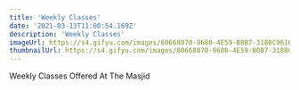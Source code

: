 ```yaml
---
title: 'Weekly Classes'
date: '2021-03-13T11:00:54.169Z'
description: 'Weekly Classes'
imageUrl: https://s4.gifyu.com/images/80668070-9680-4E59-B0B7-3180C961610E.png
thumbnailUrl: https://s4.gifyu.com/images/80668070-9680-4E59-B0B7-3180C961610E.png
---
```


Weekly Classes Offered At The Masjid
